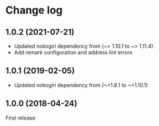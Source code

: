 # Change log

## 1.0.2 (2021-07-21)

* Updated nokogiri dependency from (~> 1.10.1 to ~> 1.11.4)
* Add remark configuration and address lint errors

## 1.0.1 (2019-02-05)

* Updated nokogiri dependency from (~>1.8.1 to ~>1.10.1)

## 1.0.0 (2018-04-24)

First release
